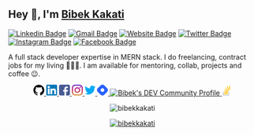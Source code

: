 ## Hey 👋, I'm [Bibek Kakati](https://bibekkakati.me/)

[![Linkedin Badge](https://img.shields.io/badge/LinkedIn-blue?style=flat&logo=linkedin&labelColor=blue&link=https://www.linkedin.com/in/bibekkakati/)](https://linkedin.com/in/bibekkakati) [![Gmail Badge](https://img.shields.io/badge/Gmail-red?style=flat-square&logo=Gmail&logoColor=white&link=mailto:bibekkakati0@gmail.com)](mailto:bibekkakati0@gmail.com) [![Website Badge](https://img.shields.io/badge/-Website-47CCCC?style=flat&logo=Google-Chrome&logoColor=white&link=https://bibekkakati.me)](https://bibekkakati.me) [![Twitter Badge](https://img.shields.io/badge/-Twitter-1ca0f1?style=flat&labelColor=1ca0f1&logo=twitter&logoColor=white&link=https://twitter.com/kakatibibek)](https://twitter.com/kakatibibek) [![Instagram Badge](https://img.shields.io/badge/-Instagram-E4405F?style=flat&logo=instagram&logoColor=white&link=https://instagram.com/bibekkakati/)](https://instagram.com/bibekkakati) [![Facebook Badge](https://img.shields.io/badge/-Facebook-1877f2?style=flat&logo=facebook&logoColor=white&link=https://facebook.com/bibek.kakati.37)](https://facebook.com/bibek.kakati.37)

A full stack developer expertise in MERN stack. I do freelancing, contract jobs for my living 👨🏼‍💻.
I am available for mentoring, collab, projects and coffee 😉.

<p align="center">
    <a href="http://github.com/bibekkakati" class="social_icons" target="_blank" />
    <img width="22" height="22" src="img/github.png" />
    </a>
    <a href="http://linkedin.com/in/bibekkakati" class="social_icons" target="_blank" />
    <img width="22" height="22" src="img/linkedin.png" />
    </a>
    <a href="http://facebook.com/bibek.kakati.37" class="social_icons" target="_blank" />
    <img width="22" height="22" src="img/facebook.png" />
    </a>
    <a href="http://instagram.com/bibekkakati" class="social_icons" target="_blank" />
    <img width="22" height="22" src="img/instagram.png" />
    </a>
    <a href="http://twitter.com/kakatibibek" class="social_icons" target="_blank" />
    <img width="22" height="22" src="img/twitter.png" />
               </a>
    <a href="https://blog.bibekkakati.me" class="blog_icon">
        <img src="img/hashnode.png" alt="" height="22" width="22">
    </a>
    <a href="https://dev.to/bibekkakati" class="blog_icon">
        <img src="https://d2fltix0v2e0sb.cloudfront.net/dev-badge.svg" alt="Bibek's DEV Community Profile"
                     height="22" width="22">
    </a>
    <a href="https://stackoverflow.com/users/11847608/bibek" class="blog_icon">
        <img src="img/stackoverflow.png" alt="Bibek's stackoverflow Profile" height="20" width="20">
    </a>
</p>

<p align="center"><img src="https://github-readme-streak-stats.herokuapp.com/?user=bibekkakati&" alt="bibekkakati" /></p>

<p align="center"> <a href="https://github.com/ryo-ma/github-profile-trophy"><img src="https://github-profile-trophy.vercel.app/?username=bibekkakati&margin-w=5" alt="bibekkakati" /></a> </p>
